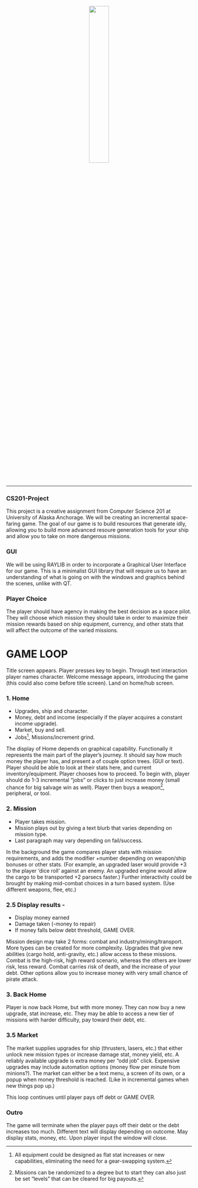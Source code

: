 <p align="center" width="100%">
    <img width="33%" src="https://github.com/psykoshi-uaa/CS201-Project/blob/main/src/resources/github_title.png">
</p>

___

### CS201-Project
  This project is a creative assignment from Computer Science 201 at University of Alaska Anchorage. We will be creating an incremental space-faring game. The goal of our game is to build resources that generate idly, allowing you to build more advanced resoure generation tools for your ship and allow you to take on more dangerous missions. 

### GUI
  We will be using RAYLIB in order to incorporate a Graphical User Interface for our game. This is a minimalist GUI library that will require us to have an understanding of what is going on with the windows and graphics behind the scenes, unlike with QT.

### Player Choice
  The player should have agency in making the best decision as a space pilot. They will choose which mission they should take in order to maximize their mission rewards based on ship equipment, currency, and other stats that will affect the outcome of the varied missions.

# GAME LOOP
Title screen appears. Player presses key to begin. Through text interaction player names character. Welcome message appears, introducing the game (this could also come before title screen). Land on home/hub screen.

### 1. Home
- Upgrades, ship and character.
- Money, debt and income (especially if the player acquires a constant income upgrade).
- Market, buy and sell.
- Jobs[^1], Missions/increment grind.

The display of Home depends on graphical capability. Functionally it represents the main part of the player’s journey. It should say how much money the player has, and present a of couple option trees. (GUI or text). Player should be able to look at their stats here, and current inventory/equipment. Player chooses how to proceed. To begin with, player should do 1-3 incremental “jobs” or clicks to just increase money (small chance for big salvage win as well). Player then buys a weapon[^2], peripheral, or tool.

### 2. Mission
 - Player takes mission.
 - Mission plays out by giving a text blurb that varies depending on mission type.
 - Last paragraph may vary depending on fail/success.

In the background the game compares player stats with mission requirements, and adds the modifier +number depending on weapon/ship bonuses or other stats. (For example, an upgraded laser would provide +3 to the player ‘dice roll’ against an enemy. An upgraded engine would allow the cargo to be transported +2 parsecs faster.) Further interactivity could be brought by making mid-combat choices in a turn based system. (Use different weapons, flee, etc.)
	
### 2.5 Display results - 
 - Display money earned
 - Damage taken (-money to repair)
 - If money falls below debt threshold, GAME OVER. 

Mission design may take 2 forms: combat and industry/mining/transport. More types can be created for more complexity. Upgrades that give new abilities (cargo hold, anti-gravity, etc.) allow access to these missions. Combat is the high-risk, high reward scenario, whereas the others are lower risk, less reward. Combat carries risk of death, and the increase of your debt. Other options allow you to increase money with very small chance of pirate attack.

### 3. Back Home
Player is now back Home, but with more money. They can now buy a new upgrade, stat increase, etc. They may be able to access a new tier of missions with harder difficulty, pay toward their debt, etc.

### 3.5 Market
The market supplies upgrades for ship (thrusters, lasers, etc.) that either unlock new mission types or increase damage stat, money yield, etc. A reliably available upgrade is extra money per “odd job” click. Expensive upgrades may include automation options (money flow per minute from minions?). The market can either be a text menu, a screen of its own, or a popup when money threshold is reached. (Like in incremental games when new things pop up.)

This loop continues until player pays off debt or GAME OVER.

### Outro
The game will terminate when the player pays off their debt or the debt increases too much. Different text will display depending on outcome. May display stats, money, etc. Upon player input the window will close.


[^1]: All equipment could be designed as flat stat increases or new capabilities, eliminating the need for a gear-swapping system. 
[^2]: Missions can be randomized to a degree but to start they can also just be set “levels” that can be cleared for big payouts.

